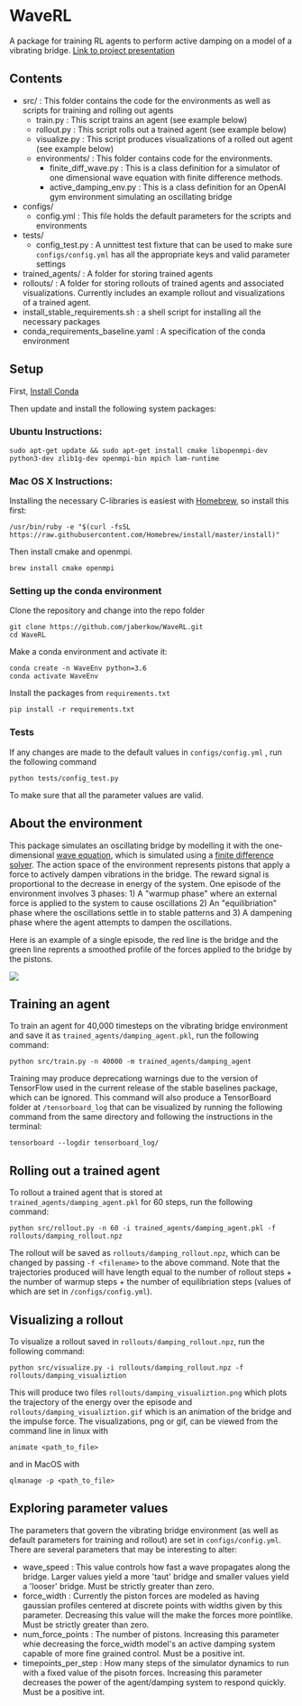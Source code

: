 # WaveRL
A package for training RL agents to perform active damping on a model of a vibrating bridge.  [Link to project presentation](https://docs.google.com/presentation/d/11RFd_cj0aX3AAjNP0hrgOwF8einq7tsvyfX5sfljVik/edit?usp=sharing)

## Contents
* src/ :  This folder contains the code for the environments as well as scripts for training and rolling out agents
	* train.py :  This script trains an agent (see example below)
	* rollout.py : This script rolls out a trained agent (see example below)
	* visualize.py : This script produces visualizations of a rolled out agent (see example below)
	* environments/ : This folder contains code for the environments.
		* finite_diff_wave.py : This is a class definition for a simulator of one dimensional wave equation with finite difference methods.
		* active_damping_env.py : This is a class definition for an OpenAI gym environment simulating an oscillating bridge
* configs/
	* config.yml : This file holds the default parameters for the scripts and environments
* tests/
	* config_test.py :  A unnittest test fixture that can be used to make sure `configs/config.yml` has all the appropriate keys and valid parameter settings
* trained_agents/ : A folder for storing trained agents
* rollouts/ : A folder for storing rollouts of trained agents and associated visualizations.  Currently includes an example rollout and visualizations of a trained agent.
* install_stable_requirements.sh : a shell script for installing all the necessary packages
* conda_requirements_baseline.yaml : A specification of the conda environment

## Setup
First, [Install Conda](https://docs.conda.io/projects/conda/en/latest/user-guide/install/)

Then update and install the following system packages:

### Ubuntu Instructions:
```
sudo apt-get update && sudo apt-get install cmake libopenmpi-dev python3-dev zlib1g-dev openmpi-bin mpich lam-runtime
```
### Mac OS X Instructions:
Installing the necessary C-libraries is easiest with [Homebrew](https://brew.sh/), so install this first:
```
/usr/bin/ruby -e "$(curl -fsSL https://raw.githubusercontent.com/Homebrew/install/master/install)"
```
Then install cmake and openmpi.
```
brew install cmake openmpi
```
### Setting up the conda environment

Clone the repository and change into the repo folder
```
git clone https://github.com/jaberkow/WaveRL.git
cd WaveRL
```

Make a conda environment and activate it:

```
conda create -n WaveEnv python=3.6
conda activate WaveEnv
```
Install the packages from `requirements.txt`

```
pip install -r requirements.txt
```
### Tests

If any changes are made to the default values in `configs/config.yml` , run the following command

```
python tests/config_test.py
```
To make sure that all the parameter values are valid.

## About the environment

This package simulates an oscillating bridge by modelling it with the one-dimensional [wave equation](https://en.wikipedia.org/wiki/Wave_equation), which is simulated using a [finite difference solver](https://en.wikipedia.org/wiki/Finite_difference_method).  The action space of the environment represents pistons that apply a force to actively dampen vibrations in the bridge.  The reward signal is proportional to the decrease in energy of the system.  One episode of the environment involves 3 phases:  1) A "warmup phase" where an external force is applied to the system to cause oscillations 2) An "equilibriation" phase where the oscillations settle in to stable patterns and 3) A dampening phase where the agent attempts to dampen the oscillations.

Here is an example of a single episode, the red line is the bridge and the green line reprents a smoothed profile of the forces applied to the bridge by the pistons.

![](rollouts/example_visualization.gif)

## Training an agent

To train an agent for 40,000 timesteps on the vibrating bridge environment and save it as `trained_agents/damping_agent.pkl`, run the following command:

```
python src/train.py -n 40000 -m trained_agents/damping_agent
```
Training may produce deprecationg warnings due to the version of TensorFlow used in the current release of the stable baselines package, which can be ignored.  This command will also produce a TensorBoard folder at `/tensorboard_log` that can be visualized by running the following command from the same directory and following the instructions in the terminal:

```
tensorboard --logdir tensorboard_log/
```
## Rolling out a trained agent

To rollout a trained agent that is stored at `trained_agents/damping_agent.pkl` for 60 steps, run the following command:

```
python src/rollout.py -n 60 -i trained_agents/damping_agent.pkl -f rollouts/damping_rollout.npz
```

The rollout will be saved as `rollouts/damping_rollout.npz`, which can be changed by passing `-f <filename>` to the above command.  Note that the trajectories produced will have length equal to the number of rollout steps + the number of warmup steps + the number of equilibriation steps (values of which are set in `/configs/config.yml`).

## Visualizing a rollout

To visualize a rollout saved in `rollouts/damping_rollout.npz`, run the following command:

```
python src/visualize.py -i rollouts/damping_rollout.npz -f rollouts/damping_visualiztion
```

This will produce two files `rollouts/damping_visualiztion.png` which plots the trajectory of the energy over the episode and `rollouts/damping_visualiztion.gif` which is an animation of the bridge and the impulse force.  The visualizations, png or gif, can be viewed from the command line in linux with

```
animate <path_to_file>
```
and in MacOS with

```
qlmanage -p <path_to_file>
```

## Exploring parameter values

The parameters that govern the vibrating bridge environment (as well as default parameters for training and rollout) are set in `configs/config.yml`.  There are several parameters that may be interesting to alter:

* wave_speed :  This value controls how fast a wave propagates along the bridge.  Larger values yield a more 'taut' bridge and smaller values yield a 'looser' bridge.  Must be strictly greater than zero.
* force_width :  Currently the piston forces are modeled as having gaussian profiles centered at discrete points with widths given by this parameter.  Decreasing this value will the make the forces more pointlike.  Must be strictly greater than zero.
* num_force_points :  The number of pistons.  Increasing this parameter whie decreasing the force_width model's an active damping system capable of more fine grained control.  Must be a positive int.
* timepoints_per_step : How many steps of the simulator dynamics to run with a fixed value of the pisotn forces.  Increasing this parameter decreases the power of the agent/damping system to respond quickly.  Must be a positive int.
